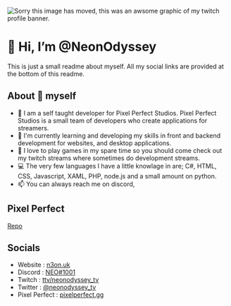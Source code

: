 ![Sorry this image has moved, this was an awsome graphic of my twitch profile banner.](https://static-cdn.jtvnw.net/jtv_user_pictures/ecd33f09-34a4-40af-b597-16b492fe45a6-profile_banner-480.png)

# 👋 Hi, I’m @NeonOdyssey
This is just a small readme about myself. All my social links are provided at the bottom of this readme.

## About 👀 myself 

- 👀 I am a self taught developer for Pixel Perfect Studios. Pixel Perfect Studios is a small team of developers who create applications for streamers.
- 🌱 I'm currently learning and developing my skills in front and backend development for websites, and desktop applications.
- 💞️ I love to play games in my spare time so you should come check out my twitch streams where sometimes do development streams.
- 💻 The very few languages I have a little knowlage in are; C#, HTML, CSS, Javascript, XAML, PHP, node.js and a small amount on python.
- 📫 You can always reach me on discord,

## Pixel Perfect

[Repo](https://github.com/PixelPerfect-Studios)

## Socials

- Website : [n3on.uk](https://n3on.uk)
- Discord : [NEO#1001](https://discord.gg/KNWxGTK)
- Twitch : [ttv/neonodyssey_tv](https://twitch.tv/neonodyssey_tv)
- Twitter : [@neonodyssey_tv](https://twitter.com/neonodyssey_tv)
- Pixel Perfect : [pixelperfect.gg](https://pixelperfect.gg)

<!---
NeonOdyssey/NeonOdyssey is a ✨ special ✨ repository because its `README.md` (this file) appears on your GitHub profile.
You can click the Preview link to take a look at your changes.
--->
